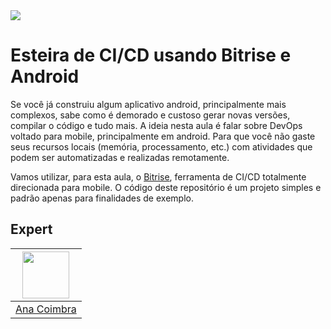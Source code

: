 <img src="https://storage.googleapis.com/golden-wind/experts-club/capa-github.svg" />

# Esteira de CI/CD usando Bitrise e Android

Se você já construiu algum aplicativo android, principalmente mais complexos, sabe como é demorado e custoso gerar novas versões, compilar o código e tudo mais. A ideia nesta aula é falar sobre DevOps voltado para mobile, principalmente em android. Para que você não gaste seus recursos locais (memória, processamento, etc.) com atividades que podem ser automatizadas e realizadas remotamente.

Vamos utilizar, para esta aula, o [Bitrise](https://www.bitrise.io/), ferramenta de CI/CD totalmente direcionada para mobile. O código deste repositório é um projeto simples e padrão apenas para finalidades de exemplo.

## Expert

| [<img src="https://avatars.githubusercontent.com/u/12496329?v=4" width="75px;"/>](https://github.com/anacoimbrag) |
| :-: |
|[Ana Coimbra](https://github.com/anacoimbrag)|

